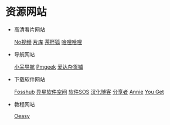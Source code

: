 # 资源网站

- 高清看片网站

  [No视频](https://www.novipnoad.com/) [片库](https://www.pianku.tv/) [茶杯狐](https://www.cupfox.com/) [哈哩哈哩](http://halihali.li/) 

- 导航网站

  [小呆导航](http://webjike.com/) [Pmgeek](https://pmgeek.net) [爱达杂货铺](https://adzhp.cn/) 
  
- 下载软件网站

  [Fosshub](https://www.fosshub.com/) [异星软件空间](http://www.yxssp.com/) [软件SOS](https://www.rjsos.com/) [汉化博客](http://www.th-sjy.com/) [分享者](http://www.sharerw.com/) [Annie](https://github.com/iawia002/annie) [You Get](https://github.com/soimort/you-get) 

- 教程网站

  [Oeasy](http://oeasy.org/) 

